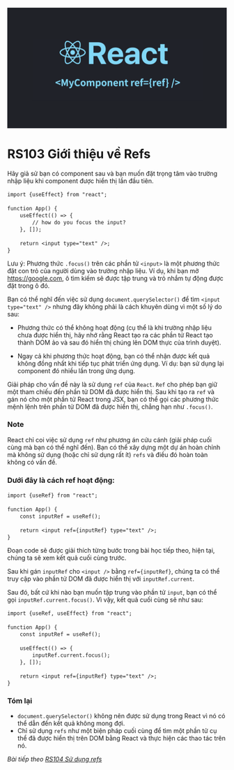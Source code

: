 ![Create-HTML-1](images/ref.png) 

# RS103 Giới thiệu về Refs

Hãy giả sử bạn có component sau và bạn muốn đặt trọng tâm vào trường nhập liệu khi component được hiển thị lần đầu tiên.

```
import {useEffect} from "react";

function App() {
    useEffect(() => {
        // how do you focus the input?
    }, []);

    return <input type="text" />;
}
```

Lưu ý: Phương thức `.focus()` trên các phần tử `<input>` là một phương thức đặt con trỏ của người dùng vào trường nhập liệu. Ví dụ, khi bạn mở https://google.com, ô tìm kiếm sẽ được tập trung và trỏ nhắm tự động được đặt trong ô đó.

Bạn có thể nghĩ đến việc sử dụng `document.querySelector()` để tìm `<input type="text" />` nhưng đây không phải là cách khuyên dùng vì một số lý do sau:

- Phương thức có thể không hoạt động (cụ thể là khi trường nhập liệu chưa được hiển thị, hãy nhớ rằng React tạo ra các phần tử React tạo thành DOM ảo và sau đó hiển thị chúng lên DOM thực của trình duyệt).

- Ngay cả khi phương thức hoạt động, bạn có thể nhận được kết quả không đồng nhất khi tiếp tục phát triển ứng dụng. Ví dụ: bạn sử dụng lại component đó nhiều lần trong ứng dụng.

Giải pháp cho vấn đề này là sử dụng `ref` của `React`. `Ref` cho phép bạn giữ một tham chiếu đến phần tử DOM đã được hiển thị. Sau khi tạo ra `ref` và gán nó cho một phần tử React trong JSX, bạn có thể gọi các phương thức mệnh lệnh trên phần tử DOM đã được hiển thị, chẳng hạn như `.focus()`.

### Note

React chỉ coi việc sử dụng `ref` như phương án cứu cánh (giải pháp cuối cùng mà bạn có thể nghĩ đến). Bạn có thể xây dựng một dự án hoàn chỉnh mà không sử dụng (hoặc chỉ sử dụng rất ít) `refs` và điều đó hoàn toàn không có vấn đề.

### Dưới đây là cách ref hoạt động:

```
import {useRef} from "react";

function App() {
    const inputRef = useRef();

    return <input ref={inputRef} type="text" />;
}
```

Đoạn code sẽ được giải thích từng bước trong bài học tiếp theo, hiện tại, chúng ta sẽ xem kết quả cuối cùng trước.

Sau khi gán `inputRef` cho `<input />` bằng `ref={inputRef}`, chúng ta có thể truy cập vào phần tử DOM đã được hiển thị với `inputRef.current`.

Sau đó, bất cứ khi nào bạn muốn tập trung vào phần tử `input`, bạn có thể gọi `inputRef.current.focus()`. Vì vậy, kết quả cuối cùng sẽ như sau:

```
import {useRef, useEffect} from "react";

function App() {
    const inputRef = useRef();

    useEffect(() => {
        inputRef.current.focus();
    }, []);

    return <input ref={inputRef} type="text" />;
}
```

### Tóm lại

- `document.querySelector()` không nên được sử dụng trong React vì nó có thể dẫn đến kết quả không mong đợi.
- Chỉ sử dụng `refs` như một biện pháp cuối cùng để tìm một phần tử cụ thể đã được hiển thị trên DOM bằng React và thực hiện các thao tác trên nó.

*Bài tiếp theo [RS104 Sử dụng refs](/lesson/session/session_104_ref_use.md)*